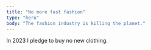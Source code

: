 ```yaml
---
title: "No more fast fashion"
type: "hero"
body: "The fashion industry is killing the planet."
---
```


In 2023 I pledge to buy no new clothing.
